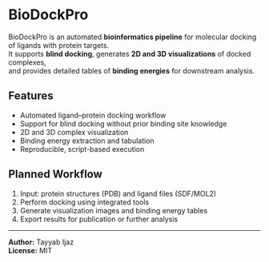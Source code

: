 # BioDockPro

BioDockPro is an automated **bioinformatics pipeline** for molecular docking of ligands with protein targets.  
It supports **blind docking**, generates **2D and 3D visualizations** of docked complexes,  
and provides detailed tables of **binding energies** for downstream analysis.

## Features
- Automated ligand–protein docking workflow
- Support for blind docking without prior binding site knowledge
- 2D and 3D complex visualization
- Binding energy extraction and tabulation
- Reproducible, script-based execution

## Planned Workflow
1. Input: protein structures (PDB) and ligand files (SDF/MOL2)
2. Perform docking using integrated tools
3. Generate visualization images and binding energy tables
4. Export results for publication or further analysis

---

**Author:** Tayyab Ijaz  
**License:** MIT  
